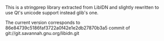This is a stringprep library extracted from LibIDN and slightly rewritten to use Qt's unicode support instead glib's one.

The current version corresponds to 86e84739c5186faf3722a0f42e1e2db27870b3a5 commit of git://git.savannah.gnu.org/libidn.git
